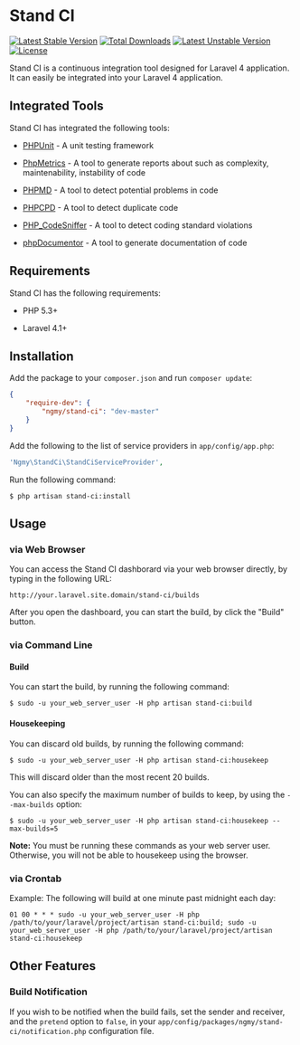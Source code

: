# Stand CI

[![Latest Stable Version](https://poser.pugx.org/ngmy/stand-ci/v/stable.svg)](https://packagist.org/packages/ngmy/stand-ci)
[![Total Downloads](https://poser.pugx.org/ngmy/stand-ci/downloads.svg)](https://packagist.org/packages/ngmy/stand-ci)
[![Latest Unstable Version](https://poser.pugx.org/ngmy/stand-ci/v/unstable.svg)](https://packagist.org/packages/ngmy/stand-ci)
[![License](https://poser.pugx.org/ngmy/stand-ci/license.svg)](https://packagist.org/packages/ngmy/stand-ci)

Stand CI is a continuous integration tool designed for Laravel 4 application.
It can easily be integrated into your Laravel 4 application.

## Integrated Tools

Stand CI has integrated the following tools:

  * [PHPUnit](https://phpunit.de/) - A unit testing framework

  * [PhpMetrics](http://www.phpmetrics.org/) - A tool to generate reports about such as complexity, maintenability, instability of code

  * [PHPMD](http://phpmd.org/) - A tool to detect potential problems in code

  * [PHPCPD](https://github.com/sebastianbergmann/phpcpd) - A tool to detect duplicate code

  * [PHP_CodeSniffer](https://github.com/squizlabs/PHP_CodeSniffer) - A tool to detect coding standard violations

  * [phpDocumentor](http://www.phpdoc.org/) - A tool to generate documentation of code

## Requirements

Stand CI has the following requirements:

  * PHP 5.3+

  * Laravel 4.1+

## Installation

Add the package to your `composer.json` and run `composer update`:

```json
{
    "require-dev": {
        "ngmy/stand-ci": "dev-master"
    }
}
```

Add the following to the list of service providers in `app/config/app.php`:

```php
'Ngmy\StandCi\StandCiServiceProvider',
```

Run the following command:

```
$ php artisan stand-ci:install
```

## Usage

### via Web Browser

You can access the Stand CI dashborard via your web browser directly, by typing in the following URL:

```
http://your.laravel.site.domain/stand-ci/builds
```

After you open the dashboard, you can start the build, by click the "Build" button.

### via Command Line

#### Build

You can start the build, by running the following command:

```
$ sudo -u your_web_server_user -H php artisan stand-ci:build
```

#### Housekeeping

You can discard old builds, by running the following command:

```
$ sudo -u your_web_server_user -H php artisan stand-ci:housekeep
```

This will discard older than the most recent 20 builds.

You can also specify the maximum number of builds to keep, by using the `--max-builds` option:

```
$ sudo -u your_web_server_user -H php artisan stand-ci:housekeep --max-builds=5
```

**Note:** You must be running these commands as your web server user. Otherwise, you will not be able to housekeep using the browser.

### via Crontab

Example: The following will build at one minute past midnight each day:

```
01 00 * * * sudo -u your_web_server_user -H php /path/to/your/laravel/project/artisan stand-ci:build; sudo -u your_web_server_user -H php /path/to/your/laravel/project/artisan stand-ci:housekeep
```

## Other Features

### Build Notification

If you wish to be notified when the build fails, set the sender and receiver, and the `pretend` option to `false`, in your `app/config/packages/ngmy/stand-ci/notification.php` configuration file.
